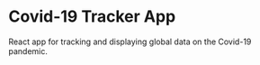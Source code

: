 # Covid-19 Tracker App
React app for tracking and displaying global data on the Covid-19 pandemic.


